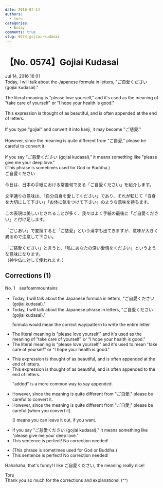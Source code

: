 ```yaml
---
date: 2016-07-14
authors:
  - toru
categories:
  - Essay
comments: true
slug: 0574_gojiai-kudasai
---
```


# 【No. 0574】Gojiai Kudasai 
<div class="date">Jul 14, 2016 16:01</div>
<div id="post"><div id="body_show_ori">
Today, I will talk about the Japanese formula in letters, "ご自愛ください (gojiai kudasai)." <br/><br/>The literal meaning is "please love yourself," and it's used as the meaning of "take care of yourself" or "I hope your health is good."<br/><br/>This expression is thought of as beautiful, and is often appended at the end of letters.<br/><br/>If you type "gojiai" and convert it into kanji, it may become "ご慈愛."<br/><br/>However, since the meaning is quite different from "ご自愛," please be careful to convert it.<br/><br/>If you say "ご慈愛ください (gojiai kudasai)," it means something like "please give me your deep love."<br/>(This phrase is sometimes used for God or Buddha.)
</div></div>

<!-- more -->

<div id="post_ja"><div id="body_show_mo">
ご自愛ください<br/><br/>今日は、日本の手紙における常套句である「ご自愛ください」を紹介します。<br/><br/>文字通りの意味は、「自分自身を愛してください」であり、それが転じて「自身を大切にして下さい」「お体に気をつけて下さい」のような意味を持ちます。<br/><br/>この表現は美しいとされることが多く、我々はよく手紙の最後に「ご自愛ください」と付け足します。<br/><br/>「ごじあい」で変換すると「ご慈愛」という漢字も出てきますが、意味が大きく異るので注意して下さい。<br/><br/>「ご慈愛ください」と言うと、「私にあなたの深い愛情をください」というような意味になります。<br/>（神や仏に対して使われます。）
</div></div>

## Corrections (1)
<div id="block"><div class="first_name"> No. 1　<span class="just_name">seafoammountains</span></div><div id="block2">
<ul class="correction_field">
<li class="incorrect">Today, I will talk about the Japanese formula in letters, "ご自愛ください (gojiai kudasai)." </li>
<li class="corrected correct">
Today, I will talk about the Japanese <span class="f_red">phrase</span> in letters, "ご自愛ください (gojiai kudasai)." 
<p class="correction_comment">formula would mean the correct way/pattern to write the entire letter.</p>
</li>
</ul>
<ul class="correction_field">
<li class="incorrect">The literal meaning is "please love yourself," and it's used as the meaning of "take care of yourself" or "I hope your health is good."</li>
<li class="corrected correct">
The literal meaning is "please love yourself," and it's used <span class="f_red">to mean</span> "take care of yourself" or "I hope your health is good."
</li>
</ul>
<ul class="correction_field">
<li class="incorrect">This expression is thought of as beautiful, and is often appended at the end of letters.</li>
<li class="corrected correct">
This expression is thought of as beautiful, and is often appended <span class="f_red">to</span> the end of letters.
<p class="correction_comment">"added" is a more common way to say appended.</p>
</li>
</ul>
<ul class="correction_field">
<li class="incorrect">However, since the meaning is quite different from "ご自愛," please be careful to convert it.</li>
<li class="corrected correct">
However, since the meaning is quite different from "ご自愛," please be careful <span class="f_red">(when you</span> convert it<span class="f_red">)</span>.
<p class="correction_comment">() means you can leave it out, if you want.</p>
</li>
</ul>
<ul class="correction_field">
<li class="incorrect">If you say "ご慈愛ください (gojiai kudasai)," it means something like "please give me your deep love."</li>
<li class="corrected perfect">This sentence is perfect! No correction needed!</li>
</ul>
<ul class="correction_field">
<li class="incorrect">(This phrase is sometimes used for God or Buddha.)</li>
<li class="corrected perfect">This sentence is perfect! No correction needed!</li>
</ul>
<p class="comment_small">
 Hahahaha, that's funny! I like ご自愛ください, the meaning really nice!
</p>

</div><div class="name"><span class="just_name">Toru</span><br>
Thank you so much for the corrections and explanations! (^^)
</div>
</div>
